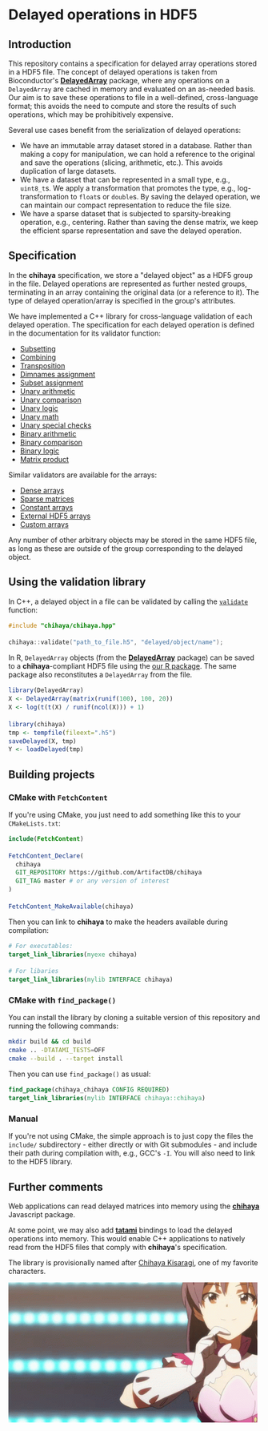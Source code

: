 # Delayed operations in HDF5

## Introduction

This repository contains a specification for delayed array operations stored in a HDF5 file.
The concept of delayed operations is taken from Bioconductor's [**DelayedArray**](https://bioconductor.org/packages/DelayedArray) package,
where any operations on a `DelayedArray` are cached in memory and evaluated on an as-needed basis.
Our aim is to save these operations to file in a well-defined, cross-language format;
this avoids the need to compute and store the results of such operations, which may be prohibitively expensive.

Several use cases benefit from the serialization of delayed operations:

- We have an immutable array dataset stored in a database.
  Rather than making a copy for manipulation, we can hold a reference to the original and save the operations (slicing, arithmetic, etc.).
  This avoids duplication of large datasets.
- We have a dataset that can be represented in a small type, e.g., `uint8_t`s.
  We apply a transformation that promotes the type, e.g., log-transformation to `float`s or `double`s.
  By saving the delayed operation, we can maintain our compact representation to reduce the file size.
- We have a sparse dataset that is subjected to sparsity-breaking operation, e.g., centering.
  Rather than saving the dense matrix, we keep the efficient sparse representation and save the delayed operation.

## Specification

In the **chihaya** specification, we store a "delayed object" as a HDF5 group in the file.
Delayed operations are represented as further nested groups, terminating in an array containing the original data (or a reference to it).
The type of delayed operation/array is specified in the group's attributes.

We have implemented a C++ library for cross-language validation of each delayed operation.
The specification for each delayed operation is defined in the documentation for its validator function:

- [Subsetting](https://artifactdb.github.io/chihaya/subset_8hpp.html)
- [Combining](https://artifactdb.github.io/chihaya/combine_8hpp.html)
- [Transposition](https://artifactdb.github.io/chihaya/transpose_8hpp.html)
- [Dimnames assignment](https://artifactdb.github.io/chihaya/dimnames_8hpp.html)
- [Subset assignment](https://artifactdb.github.io/chihaya/subset__assignment_8hpp.html)
- [Unary arithmetic](https://artifactdb.github.io/chihaya/unary__arithmetic_8hpp.html)
- [Unary comparison](https://artifactdb.github.io/chihaya/unary__comparison_8hpp.html)
- [Unary logic](https://artifactdb.github.io/chihaya/unary__logic_8hpp.html)
- [Unary math](https://artifactdb.github.io/chihaya/unary__math_8hpp.html)
- [Unary special checks](https://artifactdb.github.io/chihaya/unary__special__check_8hpp.html)
- [Binary arithmetic](https://artifactdb.github.io/chihaya/binary__arithmetic_8hpp.html)
- [Binary comparison](https://artifactdb.github.io/chihaya/binary__comparison_8hpp.html)
- [Binary logic](https://artifactdb.github.io/chihaya/binary__logic_8hpp.html)
- [Matrix product](https://artifactdb.github.io/chihaya/matrix__product_8hpp.html)

Similar validators are available for the arrays:

- [Dense arrays](https://artifactdb.github.io/chihaya/dense__array_8hpp.html)
- [Sparse matrices](https://artifactdb.github.io/chihaya/sparse__matrix_8hpp.html)
- [Constant arrays](https://artifactdb.github.io/chihaya/constant__array_8hpp.html)
- [External HDF5 arrays](https://artifactdb.github.io/chihaya/external__hdf5_8hpp.html)
- [Custom arrays](https://artifactdb.github.io/chihaya/custom__array_8hpp.html)

Any number of other arbitrary objects may be stored in the same HDF5 file, as long as these are outside of the group corresponding to the delayed object.

## Using the validation library

In C++, a delayed object in a file can be validated by calling the [`validate`](https://artifactdb.github.io/chihaya/validate_8hpp.html) function:

```cpp
#include "chihaya/chihaya.hpp"

chihaya::validate("path_to_file.h5", "delayed/object/name");
```

In R, `DelayedArray` objects (from the [**DelayedArray**](https://bioconductor.org/packages/DelayedArray) package)
can be saved to a **chihaya**-compliant HDF5 file using the [our R package](https://github.com/AritfactDB/chihaya-R).
The same package also reconstitutes a `DelayedArray` from the file.

```r
library(DelayedArray)
X <- DelayedArray(matrix(runif(100), 100, 20)) 
X <- log(t(t(X) / runif(ncol(X))) + 1) 

library(chihaya)
tmp <- tempfile(fileext=".h5")
saveDelayed(X, tmp)
Y <- loadDelayed(tmp)
```

## Building projects

### CMake with `FetchContent`

If you're using CMake, you just need to add something like this to your `CMakeLists.txt`:

```cmake
include(FetchContent)

FetchContent_Declare(
  chihaya
  GIT_REPOSITORY https://github.com/ArtifactDB/chihaya
  GIT_TAG master # or any version of interest
)

FetchContent_MakeAvailable(chihaya)
```

Then you can link to **chihaya** to make the headers available during compilation:

```cmake
# For executables:
target_link_libraries(myexe chihaya)

# For libaries
target_link_libraries(mylib INTERFACE chihaya)
```

### CMake with `find_package()`

You can install the library by cloning a suitable version of this repository and running the following commands:

```sh
mkdir build && cd build
cmake .. -DTATAMI_TESTS=OFF
cmake --build . --target install
```

Then you can use `find_package()` as usual:

```cmake
find_package(chihaya_chihaya CONFIG REQUIRED)
target_link_libraries(mylib INTERFACE chihaya::chihaya)
```

### Manual

If you're not using CMake, the simple approach is to just copy the files the `include/` subdirectory -
either directly or with Git submodules - and include their path during compilation with, e.g., GCC's `-I`.
You will also need to link to the HDF5 library.

## Further comments

Web applications can read delayed matrices into memory using the [**chihaya**](https://npmjs.com/package/chihaya) Javascript package.

At some point, we may also add [**tatami**](https://github.com/tatami-inc/tatami) bindings to load the delayed operations into memory.
This would enable C++ applications to natively read from the HDF5 files that comply with **chihaya**'s specification.

The library is provisionally named after [Chihaya Kisaragi](https://myanimelist.net/character/10369/Chihaya_Kisaragi), one of my favorite characters.

![Chihaya GIF](https://raw.githubusercontent.com/LTLA/acceptable-anime-gifs/master/registry/10278_Idolmaster/0001.gif)
